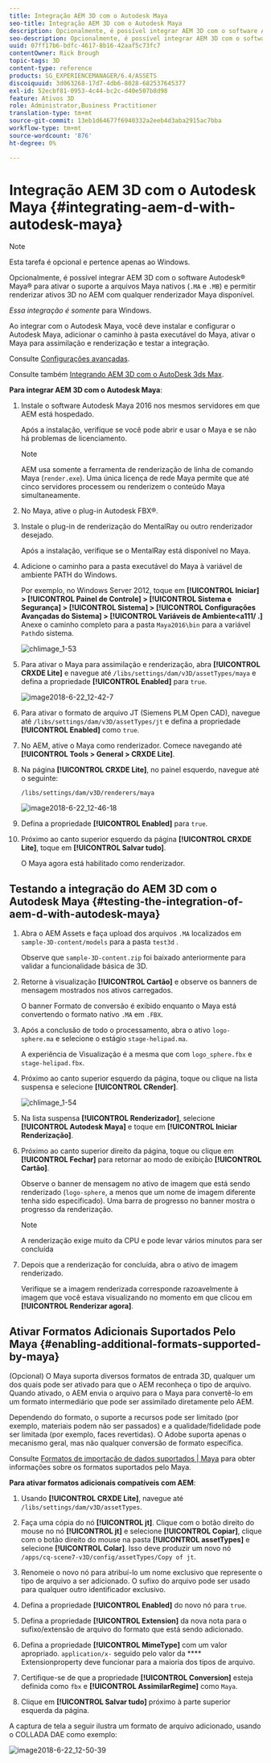 ```yaml
---
title: Integração AEM 3D com o Autodesk Maya
seo-title: Integração AEM 3D com o Autodesk Maya
description: Opcionalmente, é possível integrar AEM 3D com o software Autodesk® Maya® para ativar o suporte a arquivos Maya nativos (.MA e .MB) e para permitir renderizar ativos 3D no AEM com qualquer renderizador Maya disponível.
seo-description: Opcionalmente, é possível integrar AEM 3D com o software Autodesk® Maya® para ativar o suporte a arquivos Maya nativos (.MA e .MB) e para permitir renderizar ativos 3D no AEM com qualquer renderizador Maya disponível.
uuid: 07ff17b6-bdfc-4617-8b16-42aaf5c73fc7
contentOwner: Rick Brough
topic-tags: 3D
content-type: reference
products: SG_EXPERIENCEMANAGER/6.4/ASSETS
discoiquuid: 3d063268-17d7-4db6-8028-682537645377
exl-id: 52ecbf81-0953-4c44-bc2c-d40e507b8d98
feature: Ativos 3D
role: Administrator,Business Practitioner
translation-type: tm+mt
source-git-commit: 13eb1d64677f6940332a2eeb4d3aba2915ac7bba
workflow-type: tm+mt
source-wordcount: '876'
ht-degree: 0%

---
```


# Integração AEM 3D com o Autodesk Maya {#integrating-aem-d-with-autodesk-maya}

>[!NOTE]
>
>Esta tarefa é opcional e pertence apenas ao Windows.

Opcionalmente, é possível integrar AEM 3D com o software Autodesk® Maya® para ativar o suporte a arquivos Maya nativos (`.MA` e `.MB`) e permitir renderizar ativos 3D no AEM com qualquer renderizador Maya disponível.

*Essa integração é somente* para Windows.

Ao integrar com o Autodesk Maya, você deve instalar e configurar o Autodesk Maya, adicionar o caminho à pasta executável do Maya, ativar o Maya para assimilação e renderização e testar a integração.

Consulte [Configurações avançadas](advanced-config-3d.md).

Consulte também [Integrando AEM 3D com o AutoDesk 3ds Max](integrating-aem-3d-with-autodesk-3ds-max.md).

**Para integrar AEM 3D com o Autodesk Maya**:

1. Instale o software Autodesk Maya 2016 nos mesmos servidores em que AEM está hospedado.

   Após a instalação, verifique se você pode abrir e usar o Maya e se não há problemas de licenciamento.

   >[!NOTE]
   >
   >AEM usa somente a ferramenta de renderização de linha de comando Maya (`render.exe`). Uma única licença de rede Maya permite que até cinco servidores processem ou renderizem o conteúdo Maya simultaneamente.

1. No Maya, ative o plug-in Autodesk FBX®.
1. Instale o plug-in de renderização do MentalRay ou outro renderizador desejado.

   Após a instalação, verifique se o MentalRay está disponível no Maya.

1. Adicione o caminho para a pasta executável do Maya à variável de ambiente PATH do Windows.

   Por exemplo, no Windows Server 2012, toque em **[!UICONTROL Iniciar] > [!UICONTROL Painel de Controle] > [!UICONTROL Sistema e Segurança] > [!UICONTROL Sistema] > [!UICONTROL Configurações Avançadas do Sistema] > [!UICONTROL Variáveis de Ambiente&lt;a111/ .]** Anexe o caminho completo para a pasta `Maya2016\bin` para a variável `Path`do sistema.

   ![chlimage_1-53](assets/chlimage_1-53.png)

1. Para ativar o Maya para assimilação e renderização, abra **[!UICONTROL CRXDE Lite]** e navegue até `/libs/settings/dam/v3D/assetTypes/maya` e defina a propriedade **[!UICONTROL Enabled]** para `true`.

   ![image2018-6-22_12-42-7](assets/image2018-6-22_12-42-7.png)

1. Para ativar o formato de arquivo JT (Siemens PLM Open CAD), navegue até `/libs/settings/dam/v3D/assetTypes/jt` e defina a propriedade **[!UICONTROL Enabled]** como `true`.
1. No AEM, ative o Maya como renderizador. Comece navegando até **[!UICONTROL Tools > General > CRXDE Lite]**.
1. Na página **[!UICONTROL CRXDE Lite]**, no painel esquerdo, navegue até o seguinte:

   `/libs/settings/dam/v3D/renderers/maya`

   ![image2018-6-22_12-46-18](assets/image2018-6-22_12-46-18.png)

1. Defina a propriedade **[!UICONTROL Enabled]** para `true`.

1. Próximo ao canto superior esquerdo da página **[!UICONTROL CRXDE Lite]**, toque em **[!UICONTROL Salvar tudo]**.

   O Maya agora está habilitado como renderizador.

## Testando a integração do AEM 3D com o Autodesk Maya {#testing-the-integration-of-aem-d-with-autodesk-maya}

1. Abra o AEM Assets e faça upload dos arquivos `.MA` localizados em `sample-3D-content/models` para a pasta `test3d` .

   Observe que `sample-3D-content.zip` foi baixado anteriormente para validar a funcionalidade básica de 3D.

1. Retorne à visualização **[!UICONTROL Cartão]** e observe os banners de mensagem mostrados nos ativos carregados.

   O banner Formato de conversão é exibido enquanto o Maya está convertendo o formato nativo `.MA` em `.FBX`.

1. Após a conclusão de todo o processamento, abra o ativo `logo-sphere.ma` e selecione o estágio `stage-helipad.ma`.

   A experiência de Visualização é a mesma que com `logo_sphere.fbx` e `stage-helipad.fbx`.

1. Próximo ao canto superior esquerdo da página, toque ou clique na lista suspensa e selecione **[!UICONTROL CRender]**.

   ![chlimage_1-54](assets/chlimage_1-54.png)

1. Na lista suspensa **[!UICONTROL Renderizador]**, selecione **[!UICONTROL Autodesk Maya]** e toque em **[!UICONTROL Iniciar Renderização]**.
1. Próximo ao canto superior direito da página, toque ou clique em **[!UICONTROL Fechar]** para retornar ao modo de exibição **[!UICONTROL Cartão]**.

   Observe o banner de mensagem no ativo de imagem que está sendo renderizado (`logo-sphere`, a menos que um nome de imagem diferente tenha sido especificado). Uma barra de progresso no banner mostra o progresso da renderização.

   >[!NOTE]
   >
   >A renderização exige muito da CPU e pode levar vários minutos para ser concluída

1. Depois que a renderização for concluída, abra o ativo de imagem renderizado.

   Verifique se a imagem renderizada corresponde razoavelmente à imagem que você estava visualizando no momento em que clicou em **[!UICONTROL Renderizar agora]**.

## Ativar Formatos Adicionais Suportados Pelo Maya {#enabling-additional-formats-supported-by-maya}

(Opcional) O Maya suporta diversos formatos de entrada 3D, qualquer um dos quais pode ser ativado para que o AEM reconheça o tipo de arquivo. Quando ativado, o AEM envia o arquivo para o Maya para convertê-lo em um formato intermediário que pode ser assimilado diretamente pelo AEM.

Dependendo do formato, o suporte a recursos pode ser limitado (por exemplo, materiais podem não ser passados) e a qualidade/fidelidade pode ser limitada (por exemplo, faces revertidas). O Adobe suporta apenas o mecanismo geral, mas não qualquer conversão de formato específica.

Consulte [Formatos de importação de dados suportados | Maya](https://knowledge.autodesk.com/support/maya/learn-explore/caas/CloudHelp/cloudhelp/2016/ENU/Maya/files/GUID-69BC066D-D4D8-4B12-900C-CF42E798A5D6-htm.html) para obter informações sobre os formatos suportados pelo Maya.

**Para ativar formatos adicionais compatíveis com AEM**:

1. Usando **[!UICONTROL CRXDE Lite]**, navegue até `/libs/settings/dam/v3D/assetTypes`.
1. Faça uma cópia do nó **[!UICONTROL jt]**. Clique com o botão direito do mouse no nó **[!UICONTROL jt]** e selecione **[!UICONTROL Copiar]**, clique com o botão direito do mouse na pasta **[!UICONTROL assetTypes]** e selecione **[!UICONTROL Colar]**. Isso deve produzir um novo nó `/apps/cq-scene7-v3D/config/assetTypes/Copy of jt`.
1. Renomeie o novo nó para atribuí-lo um nome exclusivo que represente o tipo de arquivo a ser adicionado. O sufixo do arquivo pode ser usado para qualquer outro identificador exclusivo.

1. Defina a propriedade **[!UICONTROL Enabled]** do novo nó para `true`.

1. Defina a propriedade **[!UICONTROL Extension]** da nova nota para o sufixo/extensão de arquivo do formato que está sendo adicionado.
1. Defina a propriedade **[!UICONTROL MimeType]** com um valor apropriado. `application/x-` seguido pelo valor da  **** Extensionproperty deve funcionar para a maioria dos tipos de arquivo.
1. Certifique-se de que a propriedade **[!UICONTROL Conversion]** esteja definida como `fbx` e **[!UICONTROL AssimilarRegime]** como `Maya`.
1. Clique em **[!UICONTROL Salvar tudo]** próximo à parte superior esquerda da página.

A captura de tela a seguir ilustra um formato de arquivo adicionado, usando o COLLADA DAE como exemplo:

![image2018-6-22_12-50-39](assets/image2018-6-22_12-50-39.png)
